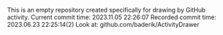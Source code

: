 This is an empty repository created specifically for drawing by GitHub activity.
Current commit time: 2023.11.05 22:26:07
Recorded commit time: 2023.06.23 22:25:14(2)
Look at: github.com/baderik/ActivityDrawer
